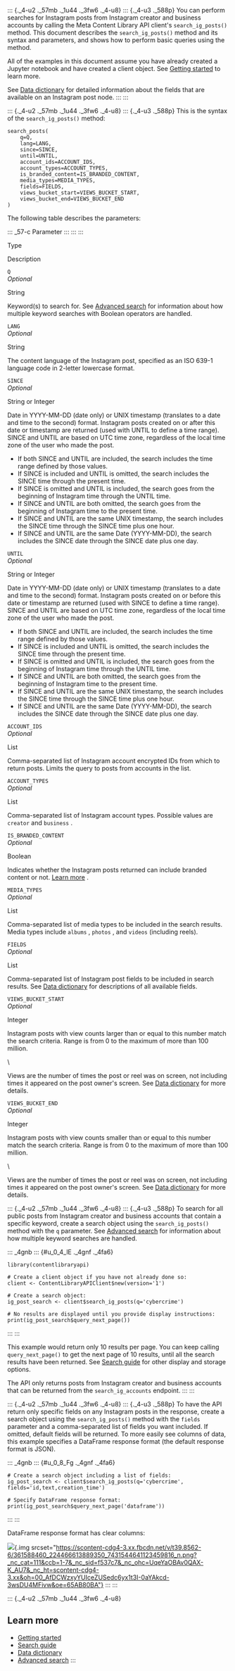 <div>

<div>

::: {._4-u2 ._57mb ._1u44 ._3fw6 ._4-u8}
::: {._4-u3 ._588p}
You can perform searches for Instagram posts from Instagram creator and
business accounts by calling the Meta Content Library API client\'s
` search_ig_posts() ` method. This document describes the
` search_ig_posts() ` method and its syntax and parameters, and shows
how to perform basic queries using the method.

All of the examples in this document assume you have already created a
Jupyter notebook and have created a client object. See [Getting
started](/docs/content-library-api/quick-start) to learn more.

See [Data dictionary](/docs/content-library-api/data#dd-ig-post) for
detailed information about the fields that are available on an Instagram
post node.
:::
:::

::: {._4-u2 ._57mb ._1u44 ._3fw6 ._4-u8}
::: {._4-u3 ._588p}
This is the syntax of the ` search_ig_posts() ` method:

``` {._5s-8 .prettyprint .lang-python}
search_posts(
    q=Q,
    lang=LANG,
    since=SINCE,
    until=UNTIL,      
    account_ids=ACCOUNT_IDS,
    account_types=ACCOUNT_TYPES,
    is_branded_content=IS_BRANDED_CONTENT,
    media_types=MEDIA_TYPES,
    fields=FIELDS,   
    views_bucket_start=VIEWS_BUCKET_START,
    views_bucket_end=VIEWS_BUCKET_END
)
```

The following table describes the parameters:

::: _57-c
Parameter
:::
:::
:::

</div>

</div>

Type

Description

` Q `\
*Optional*

String

Keyword(s) to search for. See [Advanced
search](/docs/content-library-api/adv-search) for information about how
multiple keyword searches with Boolean operators are handled.

` LANG `\
*Optional*

String

The content language of the Instagram post, specified as an ISO 639-1
language code in 2-letter lowercase format.

` SINCE `\
*Optional*

String or Integer

Date in YYYY-MM-DD (date only) or UNIX timestamp (translates to a date
and time to the second) format. Instagram posts created on or after this
date or timestamp are returned (used with UNTIL to define a time range).
SINCE and UNTIL are based on UTC time zone, regardless of the local time
zone of the user who made the post.

-   If both SINCE and UNTIL are included, the search includes the time
    range defined by those values.
-   If SINCE is included and UNTIL is omitted, the search includes the
    SINCE time through the present time.
-   If SINCE is omitted and UNTIL is included, the search goes from the
    beginning of Instagram time through the UNTIL time.
-   If SINCE and UNTIL are both omitted, the search goes from the
    beginning of Instagram time to the present time.
-   If SINCE and UNTIL are the same UNIX timestamp, the search includes
    the SINCE time through the SINCE time plus one hour.
-   If SINCE and UNTIL are the same Date (YYYY-MM-DD), the search
    includes the SINCE date through the SINCE date plus one day.

` UNTIL `\
*Optional*

String or Integer

Date in YYYY-MM-DD (date only) or UNIX timestamp (translates to a date
and time to the second) format. Instagram posts created on or before
this date or timestamp are returned (used with SINCE to define a time
range). SINCE and UNTIL are based on UTC time zone, regardless of the
local time zone of the user who made the post.

-   If both SINCE and UNTIL are included, the search includes the time
    range defined by those values.
-   If SINCE is included and UNTIL is omitted, the search includes the
    SINCE time through the present time.
-   If SINCE is omitted and UNTIL is included, the search goes from the
    beginning of Instagram time through the UNTIL time.
-   If SINCE and UNTIL are both omitted, the search goes from the
    beginning of Instagram time to the present time.
-   If SINCE and UNTIL are the same UNIX timestamp, the search includes
    the SINCE time through the SINCE time plus one hour.
-   If SINCE and UNTIL are the same Date (YYYY-MM-DD), the search
    includes the SINCE date through the SINCE date plus one day.

` ACCOUNT_IDS `\
*Optional*

List

Comma-separated list of Instagram account encrypted IDs from which to
return posts. Limits the query to posts from accounts in the list.

` ACCOUNT_TYPES `\
*Optional*

List

Comma-separated list of Instagram account types. Possible values are
` creator ` and ` business ` .

` IS_BRANDED_CONTENT `\
*Optional*

Boolean

Indicates whether the Instagram posts returned can include branded
content or not. [Learn
more](https://l.facebook.com/l.php?u=https%3A%2F%2Fhelp.instagram.com%2F1123581461537025%2F%3Fhelpref%3Dsearch%26query%3Dbrand%2520content%26search_session_id%3Df7d00d14670ab93e032d827b36e54ff3%26sr%3D1&h=AT3uIp2y-K_Biv75RLdLUVbh63N1zodGYjYBFHdCJfMoDJ6j6ZDrcoWnIVOw5bJ5jt208gWKpJDXTHLHCqy_Cj-nypDA7StxRAufIMa6HpBQoYOBVl-gLQDqv0CZ2Lb78ManIpGznE0b4U9l)
.

` MEDIA_TYPES `\
*Optional*

List

Comma-separated list of media types to be included in the search
results. Media types include ` albums ` , ` photos ` , and ` videos `
(including reels).

` FIELDS `\
*Optional*

List

Comma-separated list of Instagram post fields to be included in search
results. See [Data dictionary](/docs/content-library-api/data) for
descriptions of all available fields.

` VIEWS_BUCKET_START `\
*Optional*

Integer

Instagram posts with view counts larger than or equal to this number
match the search criteria. Range is from 0 to the maximum of more than
100 million.

\

Views are the number of times the post or reel was on screen, not
including times it appeared on the post owner's screen. See [Data
dictionary](/docs/content-library-api/data#dd-ig-post) for more details.

` VIEWS_BUCKET_END `\
*Optional*

Integer

Instagram posts with view counts smaller than or equal to this number
match the search criteria. Range is from 0 to the maximum of more than
100 million.

\

Views are the number of times the post or reel was on screen, not
including times it appeared on the post owner's screen. See [Data
dictionary](/docs/content-library-api/data#dd-ig-post) for more details.

::: {._4-u2 ._57mb ._1u44 ._3fw6 ._4-u8}
::: {._4-u3 ._588p}
To search for all public posts from Instagram creator and business
accounts that contain a specific keyword, create a search object using
the ` search_ig_posts() ` method with the ` q ` parameter. See [Advanced
search](/docs/content-library-api/adv-search) for information about how
multiple keyword searches are handled.

::: _4gnb
::: {#u_0_4_lE ._4gnf ._4fa6}
``` {.prettyprint .lang-r}
library(contentlibraryapi)
        
# Create a client object if you have not already done so:
client <- ContentLibraryAPIClient$new(version='1')
        
# Create a search object:        
ig_post_search <- client$search_ig_posts(q='cybercrime')
        
# No results are displayed until you provide display instructions:        
print(ig_post_search$query_next_page())
```
:::
:::

This example would return only 10 results per page. You can keep calling
` query_next_page() ` to get the next page of 10 results, until all the
search results have been returned. See [Search
guide](/docs/content-library-api/guide-search-object) for other display
and storage options.

The API only returns posts from Instagram creator and business accounts
that can be returned from the ` search_ig_accounts ` endpoint.
:::
:::

::: {._4-u2 ._57mb ._1u44 ._3fw6 ._4-u8}
::: {._4-u3 ._588p}
To have the API return only specific fields on any Instagram posts in
the response, create a search object using the ` search_ig_posts() `
method with the ` fields ` parameter and a comma-separated list of
fields you want included. If omitted, default fields will be returned.
To more easily see columns of data, this example specifies a DataFrame
response format (the default response format is JSON).

::: _4gnb
::: {#u_0_8_Fg ._4gnf ._4fa6}
``` {.prettyprint .lang-r}
# Create a search object including a list of fields:
ig_post_search <- client$search_ig_posts(q='cybercrime', fields='id,text,creation_time')        

# Specify DataFrame response format:       
print(ig_post_search$query_next_page('dataframe'))
```
:::
:::

DataFrame response format has clear columns:

![](https://scontent-cdg4-3.xx.fbcdn.net/v/t39.8562-6/361588460_224466613889350_7431544641123459816_n.png?_nc_cat=111&ccb=1-7&_nc_sid=f537c7&_nc_ohc=UqeYaOBAv0QAX-K_AU7&_nc_ht=scontent-cdg4-3.xx&oh=00_AfDCWzxyYUIceZUSedc6yx1t3I-0aYAkcd-3wsDU4MFivw&oe=65AB80BA){.img
srcset="https://scontent-cdg4-3.xx.fbcdn.net/v/t39.8562-6/361588460_224466613889350_7431544641123459816_n.png?_nc_cat=111&ccb=1-7&_nc_sid=f537c7&_nc_ohc=UqeYaOBAv0QAX-K_AU7&_nc_ht=scontent-cdg4-3.xx&oh=00_AfDCWzxyYUIceZUSedc6yx1t3I-0aYAkcd-3wsDU4MFivw&oe=65AB80BA"}
:::
:::

::: {._4-u2 ._57mb ._1u44 ._3fw6 ._4-u8}
## Learn more

-   [Getting started](/docs/content-library-api/quick-start)
-   [Search guide](/docs/content-library-api/guide-search-object)
-   [Data dictionary](/docs/content-library-api/data)
-   [Advanced search](/docs/content-library-api/adv-search)
:::
